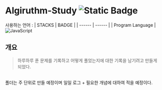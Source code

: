 # Algiruthm-Study ![Static Badge](https://img.shields.io/badge/Keep-Going-blue)

사용하는 언어 :
| STACKS | BADGE |
| ------ | ------ |
| Program Language | ![JavaScript](https://img.shields.io/badge/javascript-%23323330.svg?style=flat&logo=javascript&logoColor=%23F7DF1E) 

## 개요
> 하루하루 푼 문제를 기록하고 어떻게 풀었는지에 대한 기록을 남기려고 만들게 되었다.
<br>
폴더는 주 단위로 만들 예정이며 일일 로그 + 필요한 개념에 대하여 적을 예정이다.



